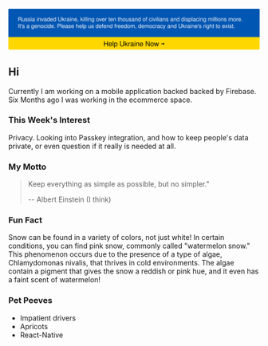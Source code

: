 [![Stand With Ukraine](https://raw.githubusercontent.com/vshymanskyy/StandWithUkraine/main/banner2-direct.svg)](https://stand-with-ukraine.pp.ua)

## Hi

Currently I am working on a mobile application backed backed by Firebase. Six Months ago I was working in the ecommerce space.

### This Week's Interest

Privacy. Looking into Passkey integration, and how to keep people's data private, or even question if it really is needed at all.

### My Motto

> Keep everything as simple as possible, but no simpler."
>
> -- Albert Einstein (I think)

### Fun Fact

Snow can be found in a variety of colors, not just white! In certain conditions, you can find pink snow, commonly called "watermelon snow." This phenomenon occurs due to the presence of a type of algae, Chlamydomonas nivalis, that thrives in cold environments. The algae contain a pigment that gives the snow a reddish or pink hue, and it even has a faint scent of watermelon!

### Pet Peeves

- Impatient drivers
- Apricots
- React-Native

<!--
**mdewolfe/mdewolfe** is a ✨ _special_ ✨ repository because its `README.md` (this file) appears on your GitHub profile.

Here are some ideas to get you started:

- 🔭 I’m currently working on ...
- 🌱 I’m currently learning ...
- 👯 I’m looking to collaborate on ...
- 🤔 I’m looking for help with ...
- 💬 Ask me about ...
- 📫 How to reach me: ...
- 😄 Pronouns: ...
- ⚡ Fun fact: ...
-->
